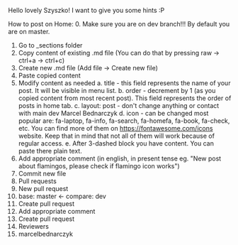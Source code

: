Hello lovely Szyszko!
I want to give you some hints :P

How to post on Home:
0. Make sure you are on dev branch!!! By default you are on master.
1. Go to _sections folder
2. Copy content of existing .md file (You can do that by pressing raw -> ctrl+a -> ctrl+c) 
3. Create new .md file (Add file -> Create new file)
4. Paste copied content
5. Modify content as needed
	a. title - this field represents the name of your post. It will be visible in menu list.
	b. order - decrement by 1 (as you copied content from most recent post). This field represents the order of posts in home tab.
	c. layout: post - don't change anything or contact with main dev Marcel Bednarczyk
	d. icon - can be changed most popular are: fa-laptop, fa-info, fa-search, fa-homefa, fa-book, fa-check, etc. You can find more of them on https://fontawesome.com/icons website. Keep that in mind that not all of them will work because of regular access.
	e. After 3-dashed block you have content. You can paste there plain text.
6. Add appropriate comment (in english, in present tense eg. "New post about flamingos, please check if flamingo icon works")
7. Commit new file
8. Pull requests
9. New pull request
10. base: master <- compare: dev
11. Create pull request
12. Add appropriate comment
13. Create pull request
14. Reviewers
15. marcelbednarczyk